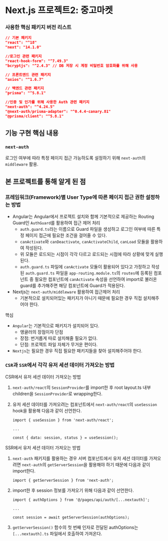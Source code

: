 # Next.js 프로젝트2: 중고마켓

### 사용한 핵심 패키지 버전 리스트

```json
// 기본 패키지
"react": "^18"
"next": "14.1.0"

//로그인 관련 패키지
"react-hook-form": "^7.49.3"
"bcryptjs": "^2.4.3" // DB 저장 시 계정 비밀번호 암호화를 위해 사용

// 프론트엔드 관련 패키지
"axios": "^1.6.7"

// 백엔드 관련 패키지
"prisma": "^5.8.1"

//인증 및 인가를 위해 사용한 Auth 관련 패키지
"next-auth": "^4.24.5"
"@next-auth/prisma-adapter": "^0.4.4-canary.81"
"@prisma/client": "^5.8.1"
```

## 기능 구현 핵심 내용

### `next-auth`

로그인 여부에 따라 특정 페이지 접근 가능하도록 설정하기 위해 `next-auth`의 `middleware` 활용.

## 본 프로젝트를 통해 알게 된 점

### 프레임워크(Framework)별 User Type에 따른 페이지 접근 권한 설정하는 방법

- Angular는 Angular에서 프로젝트 설치와 함께 기본적으로 제공하는 Routing Guard인 `AuthGuard`를 활용하여 접근 제어 처리
  - `auth.guard.ts`라는 이름으로 Guard 파일을 생성하고 로그인 여부에 따른 특정 페이지 접근에 필요한 조건을 걸어줄 수 있다.
  - `canActivate`와 `canDeactivate`, `canActivateChild`, `canLoad` 모듈을 활용하여 작성된다.
  - 위 모듈은 로드되는 시점이 각각 다르고 로드되는 시점에 따라 상황에 맞게 실행된다.
  - `auth.guard.ts` 파일에 `canActivate` 모듈이 활용되어 있다고 가정하고 작성된 `auth.guard.ts` 파일을 `app-routing.module.ts`의 `routes`에 등록된 컴포넌트 중 필요한 컴포넌트에 `canActivate` 속성을 선언하여 import로 불러온 guard를 추가해주면 해당 컴포넌트에 Guard가 적용된다.
- Nextjs는 `next-auth/middleware` 활용하여 접근제어 처리
  - 기본적으로 설치되어있는 패키지가 아니기 때문에 필요한 경우 직접 설치해주어야 한다.

핵심

- `Angular`는 기본적으로 패키지가 설치되어 있다.
  - 앵귤러의 장점이자 단점
  - 장점: 번거롭게 따로 설치해줄 필요가 없다.
  - 단점: 프로젝트 파일 자체가 무거운 편이다.
- `Nextjs`는 필요한 경우 직접 필요한 패키지들을 찾아 설치해주어야 한다.

### `CSR`과 `SSR`에서 각각 유저 세션 데이터 가져오는 방법

CSR에서 유저 세션 데이터 가져오는 방법

1. `next-auth/react`의 `SessionProvider`를 import한 후 root layout.ts 내부 children을 `SessionProvider`로 wrapping한다.
2. 유저 세션 데이터를 가져오려는 컴포넌트에서 `next-auth/react`의 `useSession` hook을 활용해 다음과 같이 선언한다.

   ```tsx
   import { useSession } from 'next-auth/react';

   ...

   const { data: session, status } = useSession();
   ```

SSR에서 유저 세션 데이터 가져오는 방법

1. `next-auth` 패키지를 활용하는 경우 서버 컴포넌트에서 유저 세션 데이터를 가져오려면 `next-auth`의 `getServerSession`을 활용해야 하기 때문에 다음과 같이 import한다.

   ```tsx
   import { getServerSession } from 'next-auth';
   ```

2. import한 후 session 정보를 가져오기 위해 다음과 같이 선언한다.

   ```tsx
   import { authOptions } from '@/pages/api/auth/[...nextauth]';

   ...

   const session = await getServerSession(authOptions);
   ```

3. `getServerSession()` 함수의 첫 번째 인자로 전달된 authOptions는 `[...nextauth].ts` 파일에서 호출하여 가져온다.
